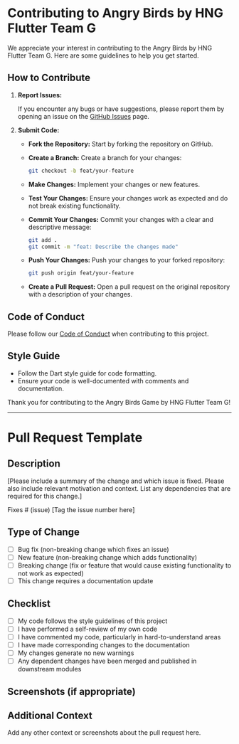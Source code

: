 # Contributing to Angry Birds by HNG Flutter Team G

We appreciate your interest in contributing to the Angry Birds by HNG Flutter Team G. Here are some guidelines to help you get started.

## How to Contribute

1. **Report Issues:**

   If you encounter any bugs or have suggestions, please report them by opening an issue on the [GitHub Issues](https://github.com/ezeanyimhenry/angry_mark/issues) page.

2. **Submit Code:**

   - **Fork the Repository:** Start by forking the repository on GitHub.
   - **Create a Branch:** Create a branch for your changes:
     
     ```bash
     git checkout -b feat/your-feature
     ```
   
   - **Make Changes:** Implement your changes or new features.
   - **Test Your Changes:** Ensure your changes work as expected and do not break existing functionality.
   - **Commit Your Changes:** Commit your changes with a clear and descriptive message:
     
     ```bash
     git add .
     git commit -m "feat: Describe the changes made"
     ```
   
   - **Push Your Changes:** Push your changes to your forked repository:
     
     ```bash
     git push origin feat/your-feature
     ```
   
   - **Create a Pull Request:** Open a pull request on the original repository with a description of your changes.

## Code of Conduct

Please follow our [Code of Conduct](CODE_OF_CONDUCT.md) when contributing to this project.

## Style Guide

- Follow the Dart style guide for code formatting.
- Ensure your code is well-documented with comments and documentation.

<!-- ## Questions

For any questions or help, please reach out via GitHub or email.

- **Name:** Your Name
- **Email:** your-email@example.com
- **GitHub:** [Your GitHub Profile](https://github.com/your-username) -->

Thank you for contributing to the Angry Birds Game by HNG Flutter Team G!

---

# Pull Request Template

## Description

[Please include a summary of the change and which issue is fixed. Please also include relevant motivation and context. List any dependencies that are required for this change.]

Fixes # (issue) [Tag the issue number here]

## Type of Change

- [ ] Bug fix (non-breaking change which fixes an issue)
- [ ] New feature (non-breaking change which adds functionality)
- [ ] Breaking change (fix or feature that would cause existing functionality to not work as expected)
- [ ] This change requires a documentation update

## Checklist

- [ ] My code follows the style guidelines of this project
- [ ] I have performed a self-review of my own code
- [ ] I have commented my code, particularly in hard-to-understand areas
- [ ] I have made corresponding changes to the documentation
- [ ] My changes generate no new warnings
- [ ] Any dependent changes have been merged and published in downstream modules

## Screenshots (if appropriate)

## Additional Context

Add any other context or screenshots about the pull request here.
